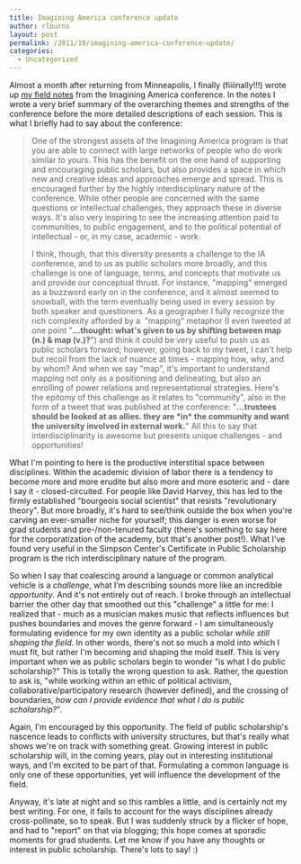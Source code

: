 ```yaml
---
title: Imagining America conference update
author: rlburns
layout: post
permalink: /2011/10/imagining-america-conference-update/
categories:
  - Uncategorized
---
```


Almost a month after returning from Minneapolis, I finally (fiiiinally!!!) wrote up [my field notes](http://bit.ly/n2BixR) from the Imagining America conference. In the notes I wrote a very brief summary of the overarching themes and strengths of the conference before the more detailed descriptions of each session. This is what I briefly had to say about the conference: 

> One of the strongest assets of the Imagining America program is that you are able to connect with large networks of people who do work similar to yours. This has the benefit on the one hand of supporting and encouraging public scholars, but also provides a space in which new and creative ideas and approaches emerge and spread. This is encouraged further by the highly interdisciplinary nature of the conference. While other people are concerned with the same questions or intellectual challenges, they approach these in diverse ways. It's also very inspiring to see the increasing attention paid to communities, to public engagement, and to the political potential of intellectual - or, in my case, academic - work.
> 
> I think, though, that this diversity presents a challenge to the IA conference, and to us as public scholars more broadly, and this challenge is one of language, terms, and concepts that motivate us and provide our conceptual thrust. For instance, "mapping" emerged as a buzzword early on in the conference, and it almost seemed to snowball, with the term eventually being used in every session by both speaker and questioners. As a geographer I fully recognize the rich complexity afforded by a  "mapping" metaphor (I even tweeted at one point "**...thought: what's given to us by shifting between map (n.) & map (v.)?**") and think it could be very useful to push us as public scholars forward; however, going back to my tweet, I can't help but recoil from the lack of nuance at times - mapping how, why, and by whom? And when we say "map", it's important to understand mapping not only as a positioning and delineating, but also an enrolling of power relations and representational strategies. Here's the epitomy of this challenge as it relates to "community", also in the form of a tweet that was published at the conference: "**...trustees should be looked at as allies. they are \*in\* the community and want the university involved in external work.**" All this to say that interdisciplinarity is awesome but presents unique challenges - and opportunities!

What I'm pointing to here is the productive interstitial space between disciplines. Within the academic division of labor there is a tendency to become more and more erudite but also more and more esoteric and - dare I say it - closed-circuited. For people like David Harvey, this has led to the firmly established "bourgeois social scientist" that resists "revolutionary theory". But more broadly, it's hard to see/think outside the box when you're carving an ever-smaller niche for yourself; this danger is even worse for grad students and pre-/non-tenured faculty (there's something to say here for the corporatization of the academy, but that's another post!). What I've found very useful in the Simpson Center's Certificate in Public Scholarship program is the rich interdisciplinary nature of the program. 

So when I say that coalescing around a language or common analytical vehicle is a *challenge*, what I'm describing sounds more like an incredible *opportunity*. And it's not entirely out of reach. I broke through an intellectual barrier the other day that smoothed out this "challenge" a little for me: I realized that - much as a musician makes music that reflects influences but pushes boundaries and moves the genre forward - I am simultaneously formulating evidence for my own identity as a public scholar *while still shaping the field*. In other words, there's not so much a mold into which I must fit, but rather I'm becoming and shaping the mold itself. This is very important when we as public scholars begin to wonder "is what I do public scholarship?" This is totally the wrong question to ask. Rather, the question to ask is, "while working within an ethic of political activism, collaborative/participatory research (however defined), and the crossing of boundaries, *how can I provide evidence that what I do is public scholarship?*".

Again, I'm encouraged by this opportunity. The field of public scholarship's nascence leads to conflicts with university structures, but that's really what shows we're on track with something great. Growing interest in public scholarship will, in the coming years, play out in interesting institutional ways, and I'm excited to be part of that. Formulating a common language is only one of these opportunities, yet will influence the development of the field. 

Anyway, it's late at night and so this rambles a little, and is certainly not my best writing. For one, it fails to account for the ways disciplines already cross-pollinate, so to speak. But I was suddenly struck by a flicker of hope, and had to "report" on that via blogging; this hope comes at sporadic moments for grad students. Let me know if you have any thoughts or interest in public scholarship. There's lots to say! :\)